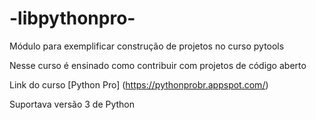 # -libpythonpro-
Módulo para exemplificar construção de projetos no curso pytools

Nesse curso é ensinado como contribuir com projetos de código aberto

Link do curso [Python Pro] (https://pythonprobr.appspot.com/)

Suportava versão 3 de Python